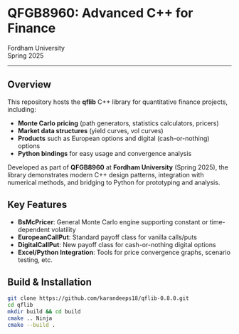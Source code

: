 # QFGB8960: Advanced C++ for Finance
Fordham University  
Spring 2025

---

## Overview

This repository hosts the **qflib** C++ library for quantitative finance projects, including:
- **Monte Carlo pricing** (path generators, statistics calculators, pricers)
- **Market data structures** (yield curves, vol curves)
- **Products** such as European options and digital (cash-or-nothing) options
- **Python bindings** for easy usage and convergence analysis

Developed as part of **QFGB8960** at **Fordham University** (Spring 2025), the library demonstrates modern C++ design patterns, integration with numerical methods, and bridging to Python for prototyping and analysis.

## Key Features
- **BsMcPricer**: General Monte Carlo engine supporting constant or time-dependent volatility
- **EuropeanCallPut**: Standard payoff class for vanilla calls/puts
- **DigitalCallPut**: New payoff class for cash-or-nothing digital options
- **Excel/Python Integration**: Tools for price convergence graphs, scenario testing, etc.

## Build & Installation

```bash
git clone https://github.com/karandeeps18/qflib-0.8.0.git
cd qflib
mkdir build && cd build
cmake .. Ninja
cmake --build .
